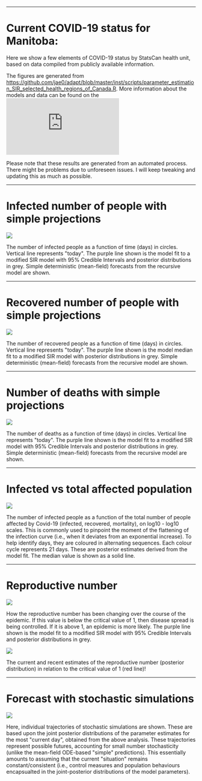
---

# Current COVID-19 status for Manitoba:

Here we show a few elements of COVID-19 status by StatsCan health unit, based on data compiled from publicly available information.

The figures are generated from https://github.com/jae0/adapt/blob/master/inst/scripts/parameter_estimation_SIR_selected_health_regions_of_Canada.R. More information about the models and data can be found on the ![main page](https://github.com/jae0/adapt/blob/master/README.md)

Please note that these results are generated from an automated process. There might be problems due to unforeseen issues. I will keep tweaking and updating this as much as possible.

---

# Infected number of people with simple projections

![](./fit_with_projections_infected.png)

The number of infected people as a function of time (days) in circles. Vertical line represents "today". The purple line shown is the model fit to a modified SIR model with 95% Credible Intervals and posterior distributions in grey. Simple deterministic (mean-field) forecasts from the recursive model are shown.

---

# Recovered number of people with simple projections

![](./fit_with_projections_recovered.png)

The number of recovered people as a function of time (days) in circles. Vertical line represents "today". The purple line shown is the model median fit to a modified SIR model with posterior distributions in grey. Simple deterministic (mean-field) forecasts from the recursive model are shown.

---

# Number of deaths with simple projections

![](./fit_with_projections_mortalities.png)

The number of deaths as a function of time (days) in circles. Vertical line represents "today". The purple line shown is the model fit to a modified SIR model with 95% Credible Intervals and posterior distributions in grey. Simple deterministic (mean-field) forecasts from the recursive model are shown.

---

# Infected vs total affected population

![](./infected_affected.png)

The number of infected people as a function of the total number of people affected by Covid-19 (infected, recovered, mortality), on log10 - log10 scales. This is commonly used to pinpoint the moment of the flattening of the infection curve (i.e., when it deviates from an exponential increase). To help identify days, they are coloured in alternating sequences. Each colour cycle represents 21 days. These are posterior estimates derived from the model fit. The median value is shown as a solid line.

---

# Reproductive number

![](./reproductive_number.png)

How the reproductive number has been changing over the course of the epidemic. If this value is below the critical value of 1, then disease spread is being controlled. If it is above 1, an epidemic is more likely. The purple line shown is the model fit to a modified SIR model with 95% Credible Intervals and posterior distributions in grey.

![](./reproductive_number_today.png)

The current and recent estimates of the reproductive number (posterior distribution) in relation to the critical value of 1 (red line)!

---
# Forecast with stochastic simulations

![](./fit_with_projections_and_stochastic_simulations.png)

Here, individual trajectories of stochastic simulations are shown. These are based upon the joint posterior distributions of the parameter estimates for the most "current day", obtained from the above analysis. These trajectories represent possible futures, accounting for small number stochasticity (unlike the mean-field ODE-based "simple" predictions). This essentially amounts to assuming that the current "situation" remains constant/consistent (i.e., control measures and population behaviours encapsualted in the joint-posterior distributions of the model parameters).


